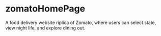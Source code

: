 # zomatoHomePage
A food delivery website riplica of Zomato, where users can select state, view night life, and explore dining out.
